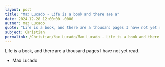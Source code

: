 ```yaml
---
layout: post
title: "Max Lucado - Life is a book and there are a"
date: 2024-12-28 12:00:00 -0000
author: Max Lucado
quote: "Life is a book, and there are a thousand pages I have not yet read."
subject: Christian
permalink: /Christian/Max Lucado/Max Lucado - Life is a book and there are a
---
```


Life is a book, and there are a thousand pages I have not yet read.

- Max Lucado
